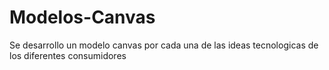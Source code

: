 # Modelos-Canvas
Se desarrollo un modelo canvas por cada una de las ideas tecnologicas de los diferentes consumidores

